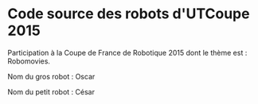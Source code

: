 Code source des robots d'UTCoupe 2015
=======

Participation à la Coupe de France de Robotique 2015 dont le thème est : Robomovies.

Nom du gros robot : Oscar

Nom du petit robot : César
